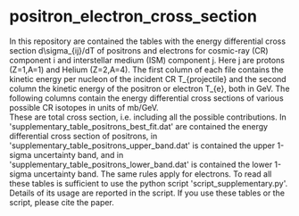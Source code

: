 # positron_electron_cross_section
In this repository are contained the tables with the energy differential cross section d\sigma_{ij}/dT of positrons and electrons for cosmic-ray (CR) 
component i and interstellar medium (ISM) component j. Here j are protons (Z=1,A=1) and Helium (Z=2,A=4). The first column of each file contains the 
kinetic energy per nucleon of the incident CR T_{projectile} and the second column the kinetic energy of the positron or electron T_{e}, both in GeV. 
The following columns contain the energy differential cross  sections of various possible CR isotopes in units of mb/GeV.  
These are total cross section, i.e. including all the possible contributions.
In 'supplementary_table_positrons_best_fit.dat' are contained the energy differential cross section of positrons, in 
'supplementary_table_positrons_upper_band.dat' is contained the upper 1-sigma uncertainty band, and in 'supplementary_table_positrons_lower_band.dat' is
contained the lower 1-sigma uncertainty band. The same rules apply for electrons. To read all these tables is sufficient to use the python script 'script_supplementary.py'. Details of its usage are reported in the script.
If you use these tables or the script, please cite the paper.
